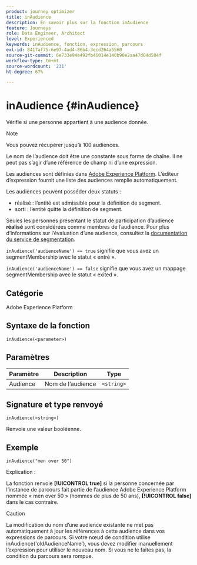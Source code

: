 ```yaml
---
product: journey optimizer
title: inAudience
description: En savoir plus sur la fonction inAudience
feature: Journeys
role: Data Engineer, Architect
level: Experienced
keywords: inAudience, fonction, expression, parcours
exl-id: 8417af75-6e97-4ad4-86b4-3ecd264a5560
source-git-commit: 6e733e94e492fb46014e140b90e2aa47d64d584f
workflow-type: tm+mt
source-wordcount: '231'
ht-degree: 67%

---
```


# inAudience {#inAudience}

Vérifie si une personne appartient à une audience donnée.

>[!NOTE]
>
>Vous pouvez récupérer jusqu’à 100 audiences.

Le nom de l’audience doit être une constante sous forme de chaîne. Il ne peut pas s’agir d’une référence de champ ni d’une expression.

Les audiences sont définies dans [Adobe Experience Platform](https://platform.adobe.com/audience/overview). L’éditeur d’expression fournit une liste des audiences remplie automatiquement.

Les audiences peuvent posséder deux statuts :

* réalisé : l’entité est admissible pour la définition de segment.
* sorti : lʼentité quitte la définition de segment.

Seules les personnes présentant le statut de participation d’audience **réalisé** sont considérées comme membres de l’audience. Pour plus d’informations sur l’évaluation d’une audience, consultez la [documentation du service de segmentation](https://experienceleague.adobe.com/docs/experience-platform/segmentation/tutorials/evaluate-a-segment.html?lang=fr#interpret-segment-results).

`inAudience('audienceName') == true` signifie que vous avez un segmentMembership avec le statut « entré ».

`inAudience('audienceName') == false` signifie que vous avez un mappage segmentMembership avec le statut « exited ».

## Catégorie

Adobe Experience Platform

## Syntaxe de la fonction

`inAudience(<parameter>)`

## Paramètres

| Paramètre | Description | Type |
|--- |--- |--- |
| Audience | Nom de l’audience | `<string>` |

## Signature et type renvoyé

`inAudience(<string>)`

Renvoie une valeur booléenne.

## Exemple

`inAudience("men over 50")`

Explication :

La fonction renvoie **[!UICONTROL true]** si la personne concernée par l’instance de parcours fait partie de l’audience Adobe Experience Platform nommée « men over 50 » (hommes de plus de 50 ans), **[!UICONTROL false]** dans le cas contraire.


>[!CAUTION]
>
>La modification du nom d’une audience existante ne met pas automatiquement à jour les références à cette audience dans vos expressions de parcours. Si votre nœud de condition utilise inAudience(&#39;oldAudienceName&#39;), vous devez modifier manuellement l’expression pour utiliser le nouveau nom. Si vous ne le faites pas, la condition du parcours sera rompue.